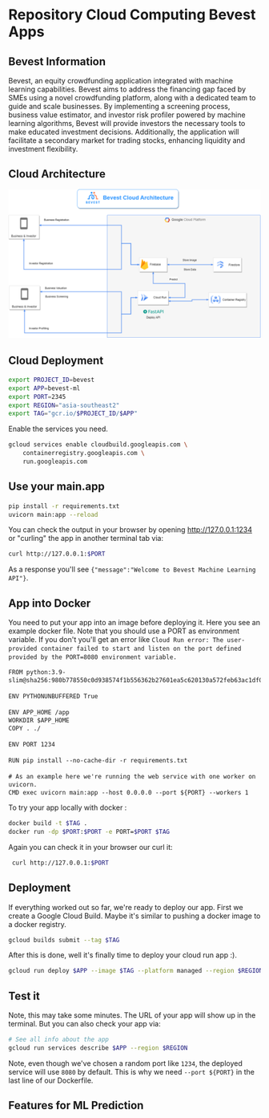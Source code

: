 <h1> Repository Cloud Computing Bevest Apps</h1>

## Bevest Information
Bevest, an equity crowdfunding application integrated with machine learning capabilities. Bevest aims to address the financing gap faced by SMEs using a novel crowdfunding platform, along with a dedicated team to guide and scale businesses. By implementing a screening process, business value estimator, and investor risk profiler powered by machine learning algorithms, Bevest will provide investors the necessary tools to make educated investment decisions. Additionally, the application will facilitate a secondary market for trading stocks, enhancing liquidity and investment flexibility.


## Cloud Architecture
![Cloud Architecture Design](https://raw.githubusercontent.com/Bevest-Technology/bevest-cloudcomputing/main/components/Cloud%20Architecture%20Bevest-Bevest%20Cloud%20Architecture.png)

## Cloud Deployment

```bash
export PROJECT_ID=bevest
export APP=bevest-ml
export PORT=2345
export REGION="asia-southeast2"
export TAG="gcr.io/$PROJECT_ID/$APP"
```

Enable the services you need.
```bash
gcloud services enable cloudbuild.googleapis.com \
    containerregistry.googleapis.com \
    run.googleapis.com
```

## Use your main.app

```bash
pip install -r requirements.txt
uvicorn main:app --reload
```

You can check the output in your browser by opening http://127.0.0.1:1234 or "curling" the app in another terminal tab via:
```bash
curl http://127.0.0.1:$PORT
```
As a response you'll see `{"message":"Welcome to Bevest Machine Learning API"}`.

## App into Docker

You need to put your app into an image before deploying it. Here you see an example docker file. Note that you should use a PORT as environment variable. If you don't you'll get an error like `Cloud Run error: The user-provided container failed to start and listen on the port defined provided by the PORT=8080 environment variable.`

```docker
FROM python:3.9-slim@sha256:980b778550c0d938574f1b556362b27601ea5c620130a572feb63ac1df03eda5 

ENV PYTHONUNBUFFERED True

ENV APP_HOME /app
WORKDIR $APP_HOME
COPY . ./

ENV PORT 1234

RUN pip install --no-cache-dir -r requirements.txt

# As an example here we're running the web service with one worker on uvicorn.
CMD exec uvicorn main:app --host 0.0.0.0 --port ${PORT} --workers 1
```

To try your app locally with docker :
```bash
docker build -t $TAG .
docker run -dp $PORT:$PORT -e PORT=$PORT $TAG
```

Again you can check it in your browser our curl it:
```bash
 curl http://127.0.0.1:$PORT
```

## Deployment
If everything worked out so far, we're ready to deploy our app. First we create a Google Cloud Build. Maybe it's similar to pushing a docker image to a docker registry.

```bash
gcloud builds submit --tag $TAG
```

After this is done, well it's finally time to deploy your cloud run app :).
```bash
gcloud run deploy $APP --image $TAG --platform managed --region $REGION --allow-unauthenticated
```
## Test it
Note, this may take some minutes. The URL of your app will show up in the terminal. But you can also check your app via:
```bash
# See all info about the app
gcloud run services describe $APP --region $REGION
```

Note, even though we've chosen a random port like `1234`, the deployed service will use `8080` by default. This is why we need `--port ${PORT}` in the last line of our Dockerfile.

## Features for ML Prediction


